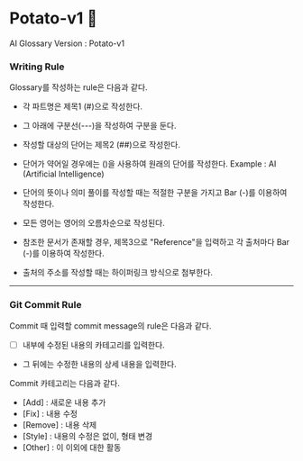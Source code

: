 # Potato-v1 :potato:
AI Glossary Version : Potato-v1

### Writing Rule

Glossary를 작성하는 rule은 다음과 같다.

- 각 파트명은 제목1 (#)으로 작성한다.
- 그 아래에 구분선(---)을 작성하여 구분을 둔다.

- 작성할 대상의 단어는 제목2 (##)으로 작성한다.
- 단어가 약어일 경우에는 ()을 사용하여 원래의 단어를 작성한다.
  Example : AI (Artificial Intelligence)

- 단어의 뜻이나 의미 풀이를 작성할 때는 적절한 구분을 가지고 Bar (-)를 이용하여 작성한다.

- 모든 영어는 영어의 오름차순으로 작성된다.

- 참조한 문서가 존재할 경우, 제목3으로 "Reference"을 입력하고 각 출처마다 Bar (-)를 이용하여 작성한다.
- 출처의 주소를 작성할 때는 하이퍼링크 방식으로 첨부한다.

---

### Git Commit Rule

Commit 때 입력할 commit message의 rule은 다음과 같다.

- [  ] 내부에 수정된 내용의 카테고리를 입력한다.
- 그 뒤에는 수정한 내용의 상세 내용을 입력한다.

Commit 카테고리는 다음과 같다.

- [Add] : 새로운 내용 추가
- [Fix] :  내용 수정
- [Remove] : 내용 삭제
- [Style] : 내용의 수정은 없이, 형태 변경
- [Other] : 이 이외에 대한 활동

